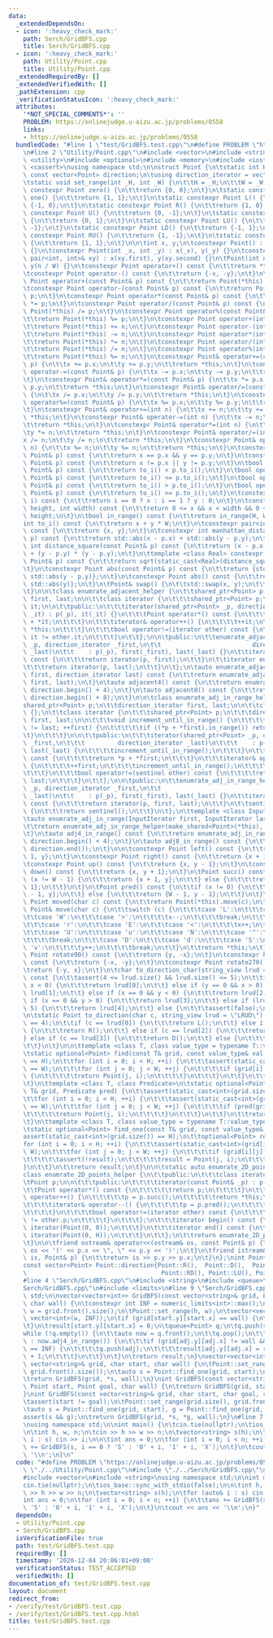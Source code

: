```yaml
---
data:
  _extendedDependsOn:
  - icon: ':heavy_check_mark:'
    path: Serch/GridBFS.cpp
    title: Serch/GridBFS.cpp
  - icon: ':heavy_check_mark:'
    path: Utility/Point.cpp
    title: Utility/Point.cpp
  _extendedRequiredBy: []
  _extendedVerifiedWith: []
  _pathExtension: cpp
  _verificationStatusIcon: ':heavy_check_mark:'
  attributes:
    '*NOT_SPECIAL_COMMENTS*': ''
    PROBLEM: https://onlinejudge.u-aizu.ac.jp/problems/0558
    links:
    - https://onlinejudge.u-aizu.ac.jp/problems/0558
  bundledCode: "#line 1 \"test/GridBFS.test.cpp\"\n#define PROBLEM \"https://onlinejudge.u-aizu.ac.jp/problems/0558\"\
    \n#line 2 \"Utility/Point.cpp\"\n#include <vector>\n#include <string_view>\n#include\
    \ <utility>\n#include <optional>\n#include <memory>\n#include <iostream>\n#include\
    \ <cassert>\nusing namespace std;\n\nstruct Point {\n\tstatic int H, W;\n\tstatic\
    \ const vector<Point> direction;\n\tusing direction_iterator = vector<Point>::const_iterator;\n\
    \tstatic void set_range(int _H, int _W) {\n\t\tH = _H;\n\t\tW = _W;\n\t}\n\tstatic\
    \ constexpr Point zero() {\n\t\treturn {0, 0};\n\t}\n\tstatic constexpr Point\
    \ one() {\n\t\treturn {1, 1};\n\t}\n\tstatic constexpr Point L() {\n\t\treturn\
    \ {-1, 0};\n\t}\n\tstatic constexpr Point R() {\n\t\treturn {1, 0};\n\t}\n\tstatic\
    \ constexpr Point U() {\n\t\treturn {0, -1};\n\t}\n\tstatic constexpr Point D()\
    \ {\n\t\treturn {0, 1};\n\t}\n\tstatic constexpr Point LU() {\n\t\treturn {-1,\
    \ -1};\n\t}\n\tstatic constexpr Point LD() {\n\t\treturn {-1, 1};\n\t}\n\tstatic\
    \ constexpr Point RU() {\n\t\treturn {1, -1};\n\t}\n\tstatic constexpr Point RD()\
    \ {\n\t\treturn {1, 1};\n\t}\n\n\tint x, y;\n\tconstexpr Point() : x(0), y(0)\
    \ {}\n\tconstexpr Point(int _x, int _y) : x(_x), y(_y) {}\n\tconstexpr Point(const\
    \ pair<int, int>& xy) : x(xy.first), y(xy.second) {}\n\tPoint(int n) : x(n % W),\
    \ y(n / W) {}\n\tconstexpr Point operator+() const {\n\t\treturn *this;\n\t}\n\
    \tconstexpr Point operator-() const {\n\t\treturn {-x, -y};\n\t}\n\tconstexpr\
    \ Point operator+(const Point& p) const {\n\t\treturn Point(*this) += p;\n\t}\n\
    \tconstexpr Point operator-(const Point& p) const {\n\t\treturn Point(*this) -=\
    \ p;\n\t}\n\tconstexpr Point operator*(const Point& p) const {\n\t\treturn Point(*this)\
    \ *= p;\n\t}\n\tconstexpr Point operator/(const Point& p) const {\n\t\treturn\
    \ Point(*this) /= p;\n\t}\n\tconstexpr Point operator%(const Point& p) const {\n\
    \t\treturn Point(*this) %= p;\n\t}\n\tconstexpr Point operator+(int n) const {\n\
    \t\treturn Point(*this) += n;\n\t}\n\tconstexpr Point operator-(int n) const {\n\
    \t\treturn Point(*this) -= n;\n\t}\n\tconstexpr Point operator*(int n) const {\n\
    \t\treturn Point(*this) *= n;\n\t}\n\tconstexpr Point operator/(int n) const {\n\
    \t\treturn Point(*this) /= n;\n\t}\n\tconstexpr Point operator%(int n) const {\n\
    \t\treturn Point(*this) %= n;\n\t}\n\tconstexpr Point& operator+=(const Point&\
    \ p) {\n\t\tx += p.x;\n\t\ty += p.y;\n\t\treturn *this;\n\t}\n\tconstexpr Point&\
    \ operator-=(const Point& p) {\n\t\tx -= p.x;\n\t\ty -= p.y;\n\t\treturn *this;\n\
    \t}\n\tconstexpr Point& operator*=(const Point& p) {\n\t\tx *= p.x;\n\t\ty *=\
    \ p.y;\n\t\treturn *this;\n\t}\n\tconstexpr Point& operator/=(const Point& p)\
    \ {\n\t\tx /= p.x;\n\t\ty /= p.y;\n\t\treturn *this;\n\t}\n\tconstexpr Point&\
    \ operator%=(const Point& p) {\n\t\tx %= p.x;\n\t\ty %= p.y;\n\t\treturn *this;\n\
    \t}\n\tconstexpr Point& operator+=(int n) {\n\t\tx += n;\n\t\ty += n;\n\t\treturn\
    \ *this;\n\t}\n\tconstexpr Point& operator-=(int n) {\n\t\tx -= n;\n\t\ty -= n;\n\
    \t\treturn *this;\n\t}\n\tconstexpr Point& operator*=(int n) {\n\t\tx *= n;\n\t\
    \ty *= n;\n\t\treturn *this;\n\t}\n\tconstexpr Point& operator/=(int n) {\n\t\t\
    x /= n;\n\t\ty /= n;\n\t\treturn *this;\n\t}\n\tconstexpr Point& operator%=(int\
    \ n) {\n\t\tx %= n;\n\t\ty %= n;\n\t\treturn *this;\n\t}\n\tconstexpr bool operator==(const\
    \ Point& p) const {\n\t\treturn x == p.x && y == p.y;\n\t}\n\tconstexpr bool operator!=(const\
    \ Point& p) const {\n\t\treturn x != p.x || y != p.y;\n\t}\n\tbool operator<(const\
    \ Point& p) const {\n\t\treturn to_i() < p.to_i();\n\t}\n\tbool operator<=(const\
    \ Point& p) const {\n\t\treturn to_i() <= p.to_i();\n\t}\n\tbool operator>(const\
    \ Point& p) const {\n\t\treturn to_i() > p.to_i();\n\t}\n\tbool operator>=(const\
    \ Point& p) const {\n\t\treturn to_i() >= p.to_i();\n\t}\n\tconstexpr int operator[](int\
    \ i) const {\n\t\treturn i == 0 ? x : i == 1 ? y : 0;\n\t}\n\tconstexpr bool in_range(int\
    \ height, int width) const {\n\t\treturn 0 <= x && x < width && 0 <= y && y <\
    \ height;\n\t}\n\tbool in_range() const {\n\t\treturn in_range(H, W);\n\t}\n\t\
    int to_i() const {\n\t\treturn x + y * W;\n\t}\n\tconstexpr pair<int, int> to_pair()\
    \ const {\n\t\treturn {x, y};\n\t}\n\tconstexpr int manhattan_distance(const Point&\
    \ p) const {\n\t\treturn std::abs(x - p.x) + std::abs(y - p.y);\n\t}\n\tconstexpr\
    \ int distance_square(const Point& p) const {\n\t\treturn (x - p.x) * (x - p.x)\
    \ + (y - p.y) * (y - p.y);\n\t}\n\ttemplate <class Real> constexpr Real distance(const\
    \ Point& p) const {\n\t\treturn sqrt(static_cast<Real>(distance_square(p)));\n\
    \t}\n\tconstexpr Point abs(const Point& p) const {\n\t\treturn {std::abs(x - p.x),\
    \ std::abs(y - p.y)};\n\t}\n\tconstexpr Point abs() const {\n\t\treturn {std::abs(x),\
    \ std::abs(y)};\n\t}\n\tPoint& swap() {\n\t\tstd::swap(x, y);\n\t\treturn *this;\n\
    \t}\n\n\tclass enumrate_adjacent_helper {\n\t\tshared_ptr<Point> p;\n\t\tdirection_iterator\
    \ first, last;\n\n\t\tclass iterator {\n\t\t\tshared_ptr<Point> p;\n\t\t\tdirection_iterator\
    \ it;\n\n\t\tpublic:\n\t\t\titerator(shared_ptr<Point> _p, direction_iterator\
    \ _it) : p(_p), it(_it) {}\n\t\t\tPoint operator*() const {\n\t\t\t\treturn *p\
    \ + *it;\n\t\t\t}\n\t\t\titerator& operator++() {\n\t\t\t\t++it;\n\t\t\t\treturn\
    \ *this;\n\t\t\t}\n\t\t\tbool operator!=(iterator other) const {\n\t\t\t\treturn\
    \ it != other.it;\n\t\t\t}\n\t\t};\n\n\tpublic:\n\t\tenumrate_adjacent_helper(shared_ptr<Point>\
    \ _p, direction_iterator _first,\n\t\t                         direction_iterator\
    \ _last)\n\t\t    : p(_p), first(_first), last(_last) {}\n\t\titerator begin()\
    \ const {\n\t\t\treturn iterator(p, first);\n\t\t}\n\t\titerator end() const {\n\
    \t\t\treturn iterator(p, last);\n\t\t}\n\t};\n\tauto enumrate_adjacent(direction_iterator\
    \ first, direction_iterator last) const {\n\t\treturn enumrate_adjacent_helper(make_shared<Point>(*this),\
    \ first, last);\n\t}\n\tauto adjacent4() const {\n\t\treturn enumrate_adjacent(direction.begin(),\
    \ direction.begin() + 4);\n\t}\n\tauto adjacent8() const {\n\t\treturn enumrate_adjacent(direction.begin(),\
    \ direction.begin() + 8);\n\t}\n\n\tclass enumrate_adj_in_range_helper {\n\t\t\
    shared_ptr<Point> p;\n\t\tdirection_iterator first, last;\n\n\t\tclass sentinel\
    \ {};\n\t\tclass iterator {\n\t\t\tshared_ptr<Point> p;\n\t\t\tdirection_iterator\
    \ first, last;\n\n\t\t\tvoid increment_until_in_range() {\n\t\t\t\tfor (; first\
    \ != last; ++first) {\n\t\t\t\t\tif ((*p + *first).in_range()) return;\n\t\t\t\
    \t}\n\t\t\t}\n\n\t\tpublic:\n\t\t\titerator(shared_ptr<Point> _p, direction_iterator\
    \ _first,\n\t\t\t         direction_iterator _last)\n\t\t\t    : p(_p), first(_first),\
    \ last(_last) {\n\t\t\t\tincrement_until_in_range();\n\t\t\t}\n\t\t\tPoint operator*()\
    \ const {\n\t\t\t\treturn *p + *first;\n\t\t\t}\n\t\t\titerator& operator++()\
    \ {\n\t\t\t\t++first;\n\t\t\t\tincrement_until_in_range();\n\t\t\t\treturn *this;\n\
    \t\t\t}\n\t\t\tbool operator!=(sentinel other) const {\n\t\t\t\treturn first !=\
    \ last;\n\t\t\t}\n\t\t};\n\n\tpublic:\n\t\tenumrate_adj_in_range_helper(shared_ptr<Point>\
    \ _p, direction_iterator _first,\n\t\t                             direction_iterator\
    \ _last)\n\t\t    : p(_p), first(_first), last(_last) {}\n\t\titerator begin()\
    \ const {\n\t\t\treturn iterator(p, first, last);\n\t\t}\n\t\tsentinel end() const\
    \ {\n\t\t\treturn sentinel();\n\t\t}\n\t};\n\ttemplate <class InputIterator>\n\
    \tauto enumrate_adj_in_range(InputIterator first, InputIterator last) const {\n\
    \t\treturn enumrate_adj_in_range_helper(make_shared<Point>(*this), first, last);\n\
    \t}\n\tauto adj4_in_range() const {\n\t\treturn enumrate_adj_in_range(direction.begin(),\
    \ direction.begin() + 4);\n\t}\n\tauto adj8_in_range() const {\n\t\treturn enumrate_adj_in_range(direction.begin(),\
    \ direction.end());\n\t}\n\n\tconstexpr Point left() const {\n\t\treturn {x -\
    \ 1, y};\n\t}\n\tconstexpr Point right() const {\n\t\treturn {x + 1, y};\n\t}\n\
    \tconstexpr Point up() const {\n\t\treturn {x, y - 1};\n\t}\n\tconstexpr Point\
    \ down() const {\n\t\treturn {x, y + 1};\n\t}\n\tPoint succ() const {\n\t\tif\
    \ (x != W - 1) {\n\t\t\treturn {x + 1, y};\n\t\t} else {\n\t\t\treturn {0, y +\
    \ 1};\n\t\t}\n\t}\n\tPoint pred() const {\n\t\tif (x != 0) {\n\t\t\treturn {x\
    \ - 1, y};\n\t\t} else {\n\t\t\treturn {W - 1, y - 1};\n\t\t}\n\t}\n\tconstexpr\
    \ Point moved(char c) const {\n\t\treturn Point(*this).move(c);\n\t}\n\tconstexpr\
    \ Point& move(char c) {\n\t\tswitch (c) {\n\t\t\tcase 'L':\n\t\t\tcase 'l':\n\t\
    \t\tcase 'W':\n\t\t\tcase '>':\n\t\t\t\tx--;\n\t\t\t\tbreak;\n\t\t\tcase 'R':\n\
    \t\t\tcase 'r':\n\t\t\tcase 'E':\n\t\t\tcase '<':\n\t\t\t\tx++;\n\t\t\t\tbreak;\n\
    \t\t\tcase 'U':\n\t\t\tcase 'u':\n\t\t\tcase 'N':\n\t\t\tcase '^':\n\t\t\t\ty--;\n\
    \t\t\t\tbreak;\n\t\t\tcase 'D':\n\t\t\tcase 'd':\n\t\t\tcase 'S':\n\t\t\tcase\
    \ 'v':\n\t\t\t\ty++;\n\t\t\t\tbreak;\n\t\t}\n\t\treturn *this;\n\t}\n\tconstexpr\
    \ Point rotate90() const {\n\t\treturn {y, -x};\n\t}\n\tconstexpr Point rotate180()\
    \ const {\n\t\treturn {-x, -y};\n\t}\n\tconstexpr Point rotate270() const {\n\t\
    \treturn {-y, x};\n\t}\n\tchar to_direction_char(string_view lrud = \"LRUD\")\
    \ const {\n\t\tassert(4 <= lrud.size() && lrud.size() <= 5);\n\t\tif (y == 0 &&\
    \ x < 0) {\n\t\t\treturn lrud[0];\n\t\t} else if (y == 0 && x > 0) {\n\t\t\treturn\
    \ lrud[1];\n\t\t} else if (x == 0 && y < 0) {\n\t\t\treturn lrud[2];\n\t\t} else\
    \ if (x == 0 && y > 0) {\n\t\t\treturn lrud[3];\n\t\t} else if (lrud.size() ==\
    \ 5) {\n\t\t\treturn lrud[4];\n\t\t} else {\n\t\t\tassert(false);\n\t\t}\n\t}\n\
    \n\tstatic Point to_direction(char c, string_view lrud = \"LRUD\") {\n\t\tassert(lrud.size()\
    \ == 4);\n\t\tif (c == lrud[0]) {\n\t\t\treturn L();\n\t\t} else if (c == lrud[1])\
    \ {\n\t\t\treturn R();\n\t\t} else if (c == lrud[2]) {\n\t\t\treturn U();\n\t\t\
    } else if (c == lrud[3]) {\n\t\t\treturn D();\n\t\t} else {\n\t\t\treturn zero();\n\
    \t\t}\n\t}\n\n\ttemplate <class T, class value_type = typename T::value_type::value_type>\n\
    \tstatic optional<Point> find(const T& grid, const value_type& val) {\n\t\tassert(static_cast<int>(grid.size())\
    \ == H);\n\t\tfor (int i = 0; i < H; ++i) {\n\t\t\tassert(static_cast<int>(grid[i].size())\
    \ == W);\n\t\t\tfor (int j = 0; j < W; ++j) {\n\t\t\t\tif (grid[i][j] == val)\
    \ {\n\t\t\t\t\treturn Point(j, i);\n\t\t\t\t}\n\t\t\t}\n\t\t}\n\t\treturn nullopt;\n\
    \t}\n\ttemplate <class T, class Predicate>\n\tstatic optional<Point> find_if(const\
    \ T& grid, Predicate pred) {\n\t\tassert(static_cast<int>(grid.size()) == H);\n\
    \t\tfor (int i = 0; i < H; ++i) {\n\t\t\tassert(static_cast<int>(grid[i].size())\
    \ == W);\n\t\t\tfor (int j = 0; j < W; ++j) {\n\t\t\t\tif (pred(grid[i][j])) {\n\
    \t\t\t\t\treturn Point(j, i);\n\t\t\t\t}\n\t\t\t}\n\t\t}\n\t\treturn nullopt;\n\
    \t}\n\ttemplate <class T, class value_type = typename T::value_type::value_type>\n\
    \tstatic optional<Point> find_one(const T& grid, const value_type& val) {\n\t\t\
    assert(static_cast<int>(grid.size()) == H);\n\t\toptional<Point> result;\n\t\t\
    for (int i = 0; i < H; ++i) {\n\t\t\tassert(static_cast<int>(grid[i].size()) ==\
    \ W);\n\t\t\tfor (int j = 0; j < W; ++j) {\n\t\t\t\tif (grid[i][j] == val) {\n\
    \t\t\t\t\tassert(!result);\n\t\t\t\t\tresult = Point(j, i);\n\t\t\t\t}\n\t\t\t\
    }\n\t\t}\n\t\treturn result;\n\t}\n\n\tstatic auto enumrate_2D_points() {\n\t\t\
    class enumrate_2D_points_helper {\n\t\tpublic:\n\t\t\tclass iterator {\n\t\t\t\
    \tPoint p;\n\n\t\t\tpublic:\n\t\t\t\titerator(const Point& _p) : p(_p) {}\n\t\t\
    \t\tPoint operator*() const {\n\t\t\t\t\treturn p;\n\t\t\t\t}\n\t\t\t\titerator&\
    \ operator++() {\n\t\t\t\t\tp = p.succ();\n\t\t\t\t\treturn *this;\n\t\t\t\t}\n\
    \t\t\t\titerator& operator--() {\n\t\t\t\t\tp = p.pred();\n\t\t\t\t\treturn *this;\n\
    \t\t\t\t}\n\t\t\t\tbool operator!=(iterator other) const {\n\t\t\t\t\treturn p\
    \ != other.p;\n\t\t\t\t}\n\t\t\t};\n\t\t\titerator begin() const {\n\t\t\t\treturn\
    \ iterator(Point(0, 0));\n\t\t\t}\n\t\t\titerator end() const {\n\t\t\t\treturn\
    \ iterator(Point(0, H));\n\t\t\t}\n\t\t};\n\t\treturn enumrate_2D_points_helper();\n\
    \t}\n\n\tfriend ostream& operator<<(ostream& os, const Point& p) {\n\t\treturn\
    \ os << '(' << p.x << \", \" << p.y << ')';\n\t}\n\tfriend istream& operator>>(istream&\
    \ is, Point& p) {\n\t\treturn is >> p.y >> p.x;\n\t}\n};\nint Point::H, Point::W;\n\
    const vector<Point> Point::direction{Point::R(),  Point::D(),  Point::U(),  Point::L(),\n\
    \                                     Point::RD(), Point::LU(), Point::RU(), Point::LD()};\n\
    #line 4 \"Serch/GridBFS.cpp\"\n#include <string>\n#include <queue>\n#line 7 \"\
    Serch/GridBFS.cpp\"\n#include <limits>\n#line 9 \"Serch/GridBFS.cpp\"\nusing namespace\
    \ std;\n\nvector<vector<int>> GridBFS(const vector<string>& grid, Point start,\
    \ char wall) {\n\tconstexpr int INF = numeric_limits<int>::max();\n\tint h = grid.size(),\
    \ w = grid.front().size();\n\tPoint::set_range(h, w);\n\tvector<vector<int>> result(h,\
    \ vector<int>(w, INF));\n\tif (grid[start.y][start.x] == wall) {\n\t\treturn result;\n\
    \t}\n\tresult[start.y][start.x] = 0;\n\tqueue<Point> q;\n\tq.push(start);\n\t\
    while (!q.empty()) {\n\t\tauto now = q.front();\n\t\tq.pop();\n\t\tfor (auto adj\
    \ : now.adj4_in_range()) {\n\t\t\tif (grid[adj.y][adj.x] != wall && result[adj.y][adj.x]\
    \ == INF) {\n\t\t\t\tq.push(adj);\n\t\t\t\tresult[adj.y][adj.x] = result[now.y][now.x]\
    \ + 1;\n\t\t\t}\n\t\t}\n\t}\n\treturn result;\n}\nvector<vector<int>> GridBFS(const\
    \ vector<string>& grid, char start, char wall) {\n\tPoint::set_range(grid.size(),\
    \ grid.front().size());\n\tauto s = Point::find_one(grid, start);\n\tassert(s);\n\
    \treturn GridBFS(grid, *s, wall);\n}\nint GridBFS(const vector<string>& grid,\
    \ Point start, Point goal, char wall) {\n\treturn GridBFS(grid, start, wall)[goal.y][goal.x];\n\
    }\nint GridBFS(const vector<string>& grid, char start, char goal, char wall) {\n\
    \tassert(start != goal);\n\tPoint::set_range(grid.size(), grid.front().size());\n\
    \tauto s = Point::find_one(grid, start), g = Point::find_one(grid, goal);\n\t\
    assert(s && g);\n\treturn GridBFS(grid, *s, *g, wall);\n}\n#line 7 \"test/GridBFS.test.cpp\"\
    \nusing namespace std;\n\nint main() {\n\tcin.tie(nullptr);\n\tios_base::sync_with_stdio(false);\n\
    \n\tint h, w, n;\n\tcin >> h >> w >> n;\n\tvector<string> s(h);\n\tfor (auto&\
    \ i : s) cin >> i;\n\n\tint ans = 0;\n\tfor (int i = 0; i < n; ++i) {\n\t\tans\
    \ += GridBFS(s, i == 0 ? 'S' : '0' + i, '1' + i, 'X');\n\t}\n\tcout << ans <<\
    \ '\\n';\n}\n"
  code: "#define PROBLEM \"https://onlinejudge.u-aizu.ac.jp/problems/0558\"\n#include\
    \ \"./../Utility/Point.cpp\"\n#include \"./../Serch/GridBFS.cpp\"\n#include <iostream>\n\
    #include <vector>\n#include <string>\nusing namespace std;\n\nint main() {\n\t\
    cin.tie(nullptr);\n\tios_base::sync_with_stdio(false);\n\n\tint h, w, n;\n\tcin\
    \ >> h >> w >> n;\n\tvector<string> s(h);\n\tfor (auto& i : s) cin >> i;\n\n\t\
    int ans = 0;\n\tfor (int i = 0; i < n; ++i) {\n\t\tans += GridBFS(s, i == 0 ?\
    \ 'S' : '0' + i, '1' + i, 'X');\n\t}\n\tcout << ans << '\\n';\n}"
  dependsOn:
  - Utility/Point.cpp
  - Serch/GridBFS.cpp
  isVerificationFile: true
  path: test/GridBFS.test.cpp
  requiredBy: []
  timestamp: '2020-12-04 20:06:01+09:00'
  verificationStatus: TEST_ACCEPTED
  verifiedWith: []
documentation_of: test/GridBFS.test.cpp
layout: document
redirect_from:
- /verify/test/GridBFS.test.cpp
- /verify/test/GridBFS.test.cpp.html
title: test/GridBFS.test.cpp
---
```

